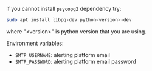 if you cannot install `psycopg2` dependency try:
```bash
sudo apt install libpq-dev python<version>-dev
```
where "\<version\>" is python version that you are using.

Environment variables:
- `SMTP_USERNAME`: alerting platform email
- `SMTP_PASSWORD`: alerting platform email password
